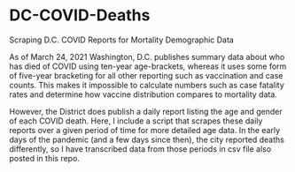 # DC-COVID-Deaths
Scraping D.C. COVID Reports for Mortality Demographic Data

As of March 24, 2021 Washington, D.C. publishes summary data about who has died of COVID using ten-year age-brackets, whereas it uses some form of five-year bracketing for all other reporting such as vaccination and case counts. This makes it impossible to calculate numbers such as case fatality rates and determine how vaccine distribution compares to mortality data.

However, the District does publish a daily report listing the age and gender of each COVID death.  Here, I include a  script that scrapes these daily reports over a given period of time for more detailed age data. In the early days of the pandemic (and a few days since then), the city reported deaths differently, so I have transcribed data from those periods in csv file also posted in this repo.
